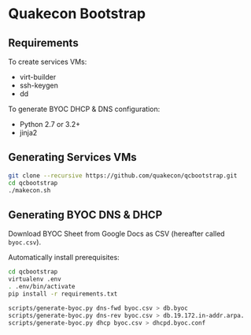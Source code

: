 # Quakecon Bootstrap

## Requirements

To create services VMs:
 - virt-builder
 - ssh-keygen
 - dd
 
To generate BYOC DHCP & DNS configuration:
 - Python 2.7 or 3.2+
 - jinja2
 
## Generating Services VMs

~~~ bash
git clone --recursive https://github.com/quakecon/qcbootstrap.git
cd qcbootstrap
./makecon.sh
~~~

## Generating BYOC DNS & DHCP

Download BYOC Sheet from Google Docs as CSV (hereafter called
`byoc.csv`).

Automatically install prerequisites:
~~~ bash
cd qcbootstrap
virtualenv .env
. .env/bin/activate
pip install -r requirements.txt
~~~

~~~ bash
scripts/generate-byoc.py dns-fwd byoc.csv > db.byoc
scripts/generate-byoc.py dns-rev byoc.csv > db.19.172.in-addr.arpa.
scripts/generate-byoc.py dhcp byoc.csv > dhcpd.byoc.conf
~~~


   
